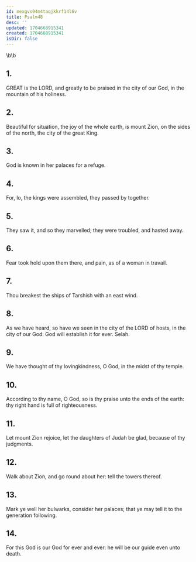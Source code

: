 ```yaml
---
id: mexgvs94m4taqjkkrf14l6v
title: Psalm48
desc: ''
updated: 1704668915341
created: 1704668915341
isDir: false
---
```

\b\b
## 1.
GREAT is the LORD, and greatly to be praised in the city of our God, in the mountain of his holiness.
## 2.
Beautiful for situation, the joy of the whole earth, is mount Zion, on the sides of the north, the city of the great King.
## 3.
God is known in her palaces for a refuge.
## 4.
For, lo, the kings were assembled, they passed by together.
## 5.
They saw it, and so they marvelled; they were troubled, and hasted away.
## 6.
Fear took hold upon them there, and pain, as of a woman in travail.
## 7.
Thou breakest the ships of Tarshish with an east wind.
## 8.
As we have heard, so have we seen in the city of the LORD of hosts, in the city of our God: God will establish it for ever.  Selah.
## 9.
We have thought of thy lovingkindness, O God, in the midst of thy temple.
## 10.
According to thy name, O God, so is thy praise unto the ends of the earth: thy right hand is full of righteousness.
## 11.
Let mount Zion rejoice, let the daughters of Judah be glad, because of thy judgments.
## 12.
Walk about Zion, and go round about her: tell the towers thereof.
## 13.
Mark ye well her bulwarks, consider her palaces; that ye may tell it to the generation following.
## 14.
For this God is our God for ever and ever: he will be our guide even unto death.
